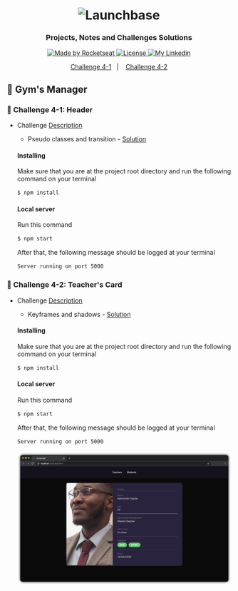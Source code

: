 <h1 align="center">
    <img alt="Launchbase" src="https://storage.googleapis.com/golden-wind/bootcamp-launchbase/logo.png" width="400px" />
</h1>

<h3 align="center">
  Projects, Notes and Challenges Solutions
</h3>

<p align="center">
  <a href="https://rocketseat.com.br">
    <img alt="Made by Rocketseat" src="https://img.shields.io/badge/made%20by-Rocketseat-%23F8952D">
  </a>

  <a href="/LICENSE" >
    <img alt="License" src="https://img.shields.io/badge/license-MIT-%23F8952D">
  </a>

  <a href="https://www.https://www.linkedin.com/in/italoteix/" >
    <img alt="My Linkedin" src="https://img.shields.io/badge/-italoteix-%230077B5?style=social&logo=linkedin">
  </a>
</p>

<p align="center">
  <a href="#rocket-challenge-4-1-header">Challenge 4-1</a>&nbsp;&nbsp;&nbsp;|&nbsp;&nbsp;&nbsp;
  <a href="#rocket-challenge-4-2-teacher's-card">Challenge 4-2</a>
</p>

## :runner: Gym's Manager

### :rocket: Challenge 4-1: Header

- Challenge [Description](https://github.com/Rocketseat/bootcamp-launchbase-desafios-04/blob/master/desafios/04-1-header.md)
  - Pseudo classes and transition - [Solution](/week02/04-gym-manager/challenge04-1/)

  #### Installing

  Make sure that you are at the project root directory and run the following command on your terminal

  ```bash
  $ npm install
  ```

  #### Local server

  Run this command

  ```bash
  $ npm start
  ```

  After that, the following message should be logged at your terminal

  ```bash
  Server running on port 5000
  ```

### :rocket: Challenge 4-2: Teacher's Card

- Challenge [Description](https://github.com/Rocketseat/bootcamp-launchbase-desafios-04/blob/master/desafios/04-2-card-teacher.md)
  - Keyframes and shadows - [Solution](/week02/04-gym-manager/challenge04-2/)

  #### Installing

  Make sure that you are at the project root directory and run the following command on your terminal

  ```bash
  $ npm install
  ```

  #### Local server

  Run this command

  ```bash
  $ npm start
  ```

  After that, the following message should be logged at your terminal

  ```bash
  Server running on port 5000
  ```

  <p align="center">
    <img alt="challenge4-2" src="/week02/demos/challenge4-2.png" width="600px" />
  </p>
